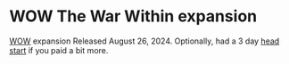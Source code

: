 # WOW The War Within expansion

[WOW](../830) expansion Released August 26, 2024. Optionally, had a 3 day [head start](../809) if you paid a bit more.

